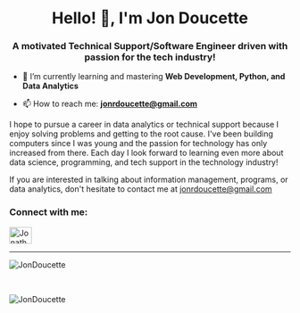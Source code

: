 <h1 align="center">Hello! 👋, I'm Jon Doucette</h1>
<h3 align="center">A motivated Technical Support/Software Engineer driven with passion for the tech industry!</h3>

- 🌱 I’m currently learning and mastering **Web Development, Python, and Data Analytics**

- 📫 How to reach me: **jonrdoucette@gmail.com**

<!--### Blogs posts
<!-- BLOG-POST-LIST:START -->
<!-- BLOG-POST-LIST:END -->
I hope to pursue a career in data analytics or technical support because I enjoy solving problems and getting to the root cause. I've been building computers since I was young and the passion for technology has only increased from there. Each day I look forward to learning even more about data science, programming, and tech support in the technology industry!

If you are interested in talking about information management, programs, or data analytics, don't hesitate to contact me at jonrdoucette@gmail.com

<h3 align="left">Connect with me:</h3>
<p align="left">
<a href="https://www.linkedin.com/in/jonathan-doucette" target="blank"><img align="center" src="https://content.linkedin.com/content/dam/me/business/en-us/amp/brand-site/v2/bg/LI-Bug.svg.original.svg" alt="Jonathan Doucette" height="30" width="40" /></a>
</p>

<hr>

<!--
<h3 align="left">Languages and Tools:</h3>
<p align="left"> <a href="https://azure.microsoft.com/en-in/" target="_blank"> <img src="https://www.vectorlogo.zone/logos/microsoft_azure/microsoft_azure-icon.svg" alt="azure" width="40" height="40"/> </a> <a href="https://getbootstrap.com" target="_blank"> <img src="https://raw.githubusercontent.com/devicons/devicon/master/icons/bootstrap/bootstrap-plain-wordmark.svg" alt="bootstrap" width="40" height="40"/> </a> <a href="https://www.w3schools.com/cs/" target="_blank"> <img src="https://raw.githubusercontent.com/devicons/devicon/master/icons/csharp/csharp-original.svg" alt="csharp" width="40" height="40"/> </a> <a href="https://www.w3schools.com/css/" target="_blank"> <img src="https://raw.githubusercontent.com/devicons/devicon/master/icons/css3/css3-original-wordmark.svg" alt="css3" width="40" height="40"/> </a> <a href="https://dotnet.microsoft.com/" target="_blank"> <img src="https://raw.githubusercontent.com/devicons/devicon/master/icons/dot-net/dot-net-original-wordmark.svg" alt="dotnet" width="40" height="40"/> </a> <a href="https://www.w3.org/html/" target="_blank"> <img src="https://raw.githubusercontent.com/devicons/devicon/master/icons/html5/html5-original-wordmark.svg" alt="html5" width="40" height="40"/> </a> <a href="https://www.microsoft.com/en-us/sql-server" target="_blank"> <img src="https://cdn.worldvectorlogo.com/logos/microsoft-sql-server.svg" alt="mssql" width="40" height="40"/> </a> <a href="https://www.mysql.com/" target="_blank"> <img src="https://raw.githubusercontent.com/devicons/devicon/master/icons/mysql/mysql-original-wordmark.svg" alt="mysql" width="40" height="40"/> </a> </p>
-->
<p> <img align="center" src="https://github-readme-stats.vercel.app/api/top-langs?username=JonDoucette&show_icons=true&locale=en&layout=compact&theme=dark&count_private=true" alt="JonDoucette" /><p>
<br>
<p><img align="center" src="https://github-readme-stats.vercel.app/api?username=JonDoucette&show_icons=true&locale=en&theme=dark&count_private=true&hide=stars,contribs" alt="JonDoucette" /></p>

<!--
https://github-readme-streak-stats.herokuapp.com/?user=JonDoucette
-->

